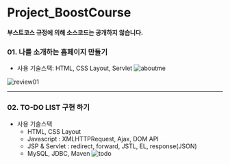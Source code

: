 # Project_BoostCourse
**부스트코스 규정에 의해 소스코드는 공개하지 않습니다.**

### 01. 나를 소개하는 홈페이지 만들기
- 사용 기술스택: HTML, CSS Layout, Servlet
![aboutme](https://github.com/DustinYook/Project_BoostCourse/blob/master/image/project01.gif)

![review01](https://github.com/DustinYook/Project_BoostCourse/blob/master/review/review01.PNG)

-----

### 02. TO-DO LIST 구현 하기
- 사용 기술스택
  - HTML, CSS Layout
  - Javascript : XMLHTTPRequest, Ajax, DOM API
  - JSP & Servlet : redirect, forward, JSTL, EL, response(JSON)
  - MySQL, JDBC, Maven
![todo](https://github.com/DustinYook/Project_BoostCourse/blob/master/image/project02.gif)
